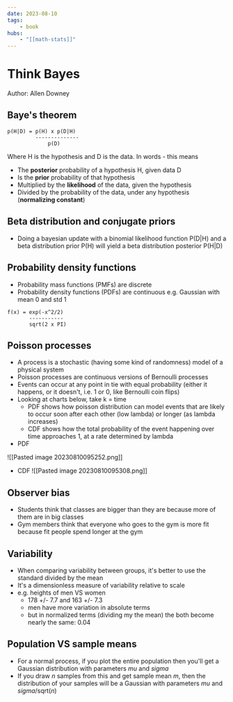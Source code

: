 ```yaml
---
date: 2023-08-10
tags:
    - book
hubs:
    - "[[math-stats]]"
---
```

# Think Bayes
Author: Allen Downey

## Baye's theorem

```
p(H|D) = p(H) x p(D|H)
         --------------
             p(D)
```

Where H is the hypothesis and D is the data. In words - this means
- The **posterior** probability of a hypothesis H, given data D
- Is the **prior** probability of that hypothesis
- Multiplied by the **likelihood** of the data, given the hypothesis
- Divided by the probability of the data, under any hypothesis (**normalizing constant**)

## Beta distribution and conjugate priors
- Doing a bayesian update with a binomial likelihood function P(D|H) and a beta distribution prior P(H) will yield a beta distribution posterior P(H|D)

## Probability density functions
- Probability mass functions (PMFs) are discrete
- Probability density functions (PDFs) are continuous
e.g. Gaussian with mean 0 and std 1
```
f(x) = exp(-x^2/2)
       -----------
       sqrt(2 x PI)
```

## Poisson processes
- A process is a stochastic (having some kind of randomness) model of a physical system
- Poisson processes are continuous versions of Bernoulli processes
- Events can occur at any point in tie with equal probability (either it happens, or it doesn't, i.e. 1 or 0, like Bernoulli coin flips)
- Looking at charts below, take k = time
	- PDF shows how poisson distribution can model events that are likely to occur soon after each other (low lambda) or longer (as lambda increases)
	- CDF shows how the total probability of the event happening over time approaches 1, at a rate determined by lambda
- PDF

![[Pasted image 20230810095252.png]]
- CDF
![[Pasted image 20230810095308.png]]

## Observer bias
- Students think that classes are bigger than they are because more of them are in big classes
- Gym members think that everyone who goes to the gym is more fit because fit people spend longer at the gym

## Variability
- When comparing variability between groups, it's better to use the standard divided by the mean
- It's a dimensionless measure of variability relative to scale
- e.g. heights of men VS women
	- 178 +/- 7.7 and 163 +/- 7.3
	- men have more variation in absolute terms
	- but in normalized terms (dividing my the mean) the both become nearly the same: 0.04

## Population VS sample means
- For a normal process, if you plot the entire population then you'll get a Gaussian distribution with parameters *mu* and *sigma*
- If you draw *n* samples from this and get sample mean *m*, then the distribution of your samples will be a Gaussian with parameters *mu* and *sigma*/sqrt(*n*)

